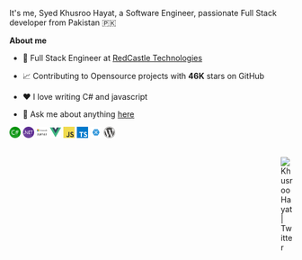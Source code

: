 
It's me, Syed Khusroo Hayat, a Software Engineer, passionate Full Stack developer from Pakistan 🇵🇰

**About me**

- 💼 Full Stack Engineer at [RedCastle Technologies]( https://www.redcastletechnology.com/)

- 📈 Contributing to Opensource projects with **46K** stars on GitHub

- ❤️ I love writing C# and javascript

- 💬 Ask me about anything [here](https://github.com/khusrooHayat/khusrooHayat/issues)

<code><img height="20" alt="csharp" src="https://raw.githubusercontent.com/github/explore/80688e429a7d4ef2fca1e82350fe8e3517d3494d/topics/csharp/csharp.png"></code>
<code><img height="20" alt="dotnet" src="https://raw.githubusercontent.com/github/explore/80688e429a7d4ef2fca1e82350fe8e3517d3494d/topics/dotnet/dotnet.png"></code>
<code><img height="20" alt="aspnet" src="https://raw.githubusercontent.com/github/explore/80688e429a7d4ef2fca1e82350fe8e3517d3494d/topics/aspnet/aspnet.png"></code>
<code><img height="20" alt="vue" src="https://raw.githubusercontent.com/github/explore/80688e429a7d4ef2fca1e82350fe8e3517d3494d/topics/vue/vue.png"></code>
<code><img height="20" alt="javascript" src="https://raw.githubusercontent.com/github/explore/80688e429a7d4ef2fca1e82350fe8e3517d3494d/topics/javascript/javascript.png"></code>
<code><img height="20" alt="typescript" src="https://raw.githubusercontent.com/github/explore/80688e429a7d4ef2fca1e82350fe8e3517d3494d/topics/typescript/typescript.png"></code>
<code><img height="20" alt="xamarin" src="https://raw.githubusercontent.com/github/explore/80688e429a7d4ef2fca1e82350fe8e3517d3494d/topics/xamarin/xamarin.png"></code>
<code><img height="20" alt="wordpress" src="https://raw.githubusercontent.com/github/explore/80688e429a7d4ef2fca1e82350fe8e3517d3494d/topics/wordpress/wordpress.png"></code>
<br />
<br />

<a href="https://twitter.com/mangoPaki">
  <img align="right" alt="Khusroo Hayat | Twitter" width="21px" src="https://raw.githubusercontent.com/khusrooHayat/khusrooHayat/master/assets/twitter.svg" />
</a>
